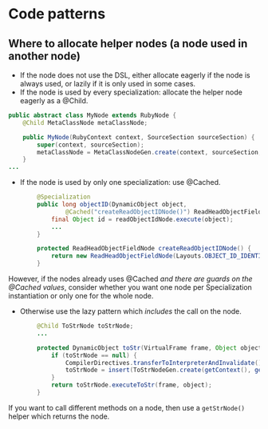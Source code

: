 # Code patterns

## Where to allocate helper nodes (a node used in another node)

* If the node does not use the DSL, either allocate eagerly if the node is always used, or lazily if it is only used in some cases.
* If the node is used by every specialization: allocate the helper node eagerly as a @Child.
```java
public abstract class MyNode extends RubyNode {
    @Child MetaClassNode metaClassNode;

    public MyNode(RubyContext context, SourceSection sourceSection) {
        super(context, sourceSection);
        metaClassNode = MetaClassNodeGen.create(context, sourceSection, null);
    }
...
```
* If the node is used by only one specialization: use @Cached.
```java
        @Specialization
        public long objectID(DynamicObject object,
                @Cached("createReadObjectIDNode()") ReadHeadObjectFieldNode readObjectIdNode) {
            final Object id = readObjectIdNode.execute(object);
            ...
        }

        protected ReadHeadObjectFieldNode createReadObjectIDNode() {
            return new ReadHeadObjectFieldNode(Layouts.OBJECT_ID_IDENTIFIER);
        }
```
However, if the nodes already uses @Cached *and there are guards on the @Cached values*,
consider whether you want one node per Specialization instantiation or only one for the whole node.

* Otherwise use the lazy pattern which *includes* the call on the node.
```java
        @Child ToStrNode toStrNode;
        ...

        protected DynamicObject toStr(VirtualFrame frame, Object object) {
            if (toStrNode == null) {
                CompilerDirectives.transferToInterpreterAndInvalidate();
                toStrNode = insert(ToStrNodeGen.create(getContext(), getSourceSection(), null));
            }
            return toStrNode.executeToStr(frame, object);
        }
```
If you want to call different methods on a node, then use a `getStrNode()` helper which returns the node.